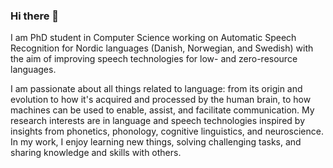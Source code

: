 ### Hi there 👋

I am PhD student in Computer Science working on Automatic Speech Recognition for Nordic languages (Danish, Norwegian, and Swedish) with the aim of improving speech technologies for low- and zero-resource languages.

I am passionate about all things related to language: from its origin and evolution to how it's acquired and processed by the human brain, to how machines can be used to enable, assist, and facilitate communication. My research interests are in language and speech technologies inspired by insights from phonetics, phonology, cognitive linguistics, and neuroscience. In my work, I enjoy learning new things, solving challenging tasks, and sharing knowledge and skills with others.
